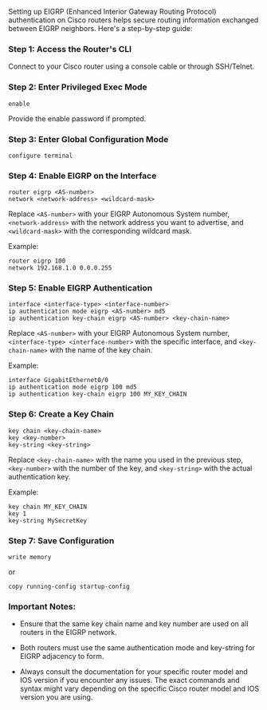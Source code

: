 Setting up EIGRP (Enhanced Interior Gateway Routing Protocol) authentication on Cisco routers helps secure routing information exchanged between EIGRP neighbors. Here's a step-by-step guide:

### Step 1: Access the Router's CLI

Connect to your Cisco router using a console cable or through SSH/Telnet.

### Step 2: Enter Privileged Exec Mode

```shell
enable
```

Provide the enable password if prompted.

### Step 3: Enter Global Configuration Mode

```shell
configure terminal
```

### Step 4: Enable EIGRP on the Interface

```shell
router eigrp <AS-number>
network <network-address> <wildcard-mask>
```

Replace `<AS-number>` with your EIGRP Autonomous System number, `<network-address>` with the network address you want to advertise, and `<wildcard-mask>` with the corresponding wildcard mask.

Example:

```shell
router eigrp 100
network 192.168.1.0 0.0.0.255
```

### Step 5: Enable EIGRP Authentication

```shell
interface <interface-type> <interface-number>
ip authentication mode eigrp <AS-number> md5
ip authentication key-chain eigrp <AS-number> <key-chain-name>
```

Replace `<AS-number>` with your EIGRP Autonomous System number, `<interface-type> <interface-number>` with the specific interface, and `<key-chain-name>` with the name of the key chain.

Example:

```shell
interface GigabitEthernet0/0
ip authentication mode eigrp 100 md5
ip authentication key-chain eigrp 100 MY_KEY_CHAIN
```

### Step 6: Create a Key Chain

```shell
key chain <key-chain-name>
key <key-number>
key-string <key-string>
```

Replace `<key-chain-name>` with the name you used in the previous step, `<key-number>` with the number of the key, and `<key-string>` with the actual authentication key.

Example:

```shell
key chain MY_KEY_CHAIN
key 1
key-string MySecretKey
```

### Step 7: Save Configuration

```shell
write memory
```

or

```shell
copy running-config startup-config
```

### Important Notes:

- Ensure that the same key chain name and key number are used on all routers in the EIGRP network.

- Both routers must use the same authentication mode and key-string for EIGRP adjacency to form.

- Always consult the documentation for your specific router model and IOS version if you encounter any issues. The exact commands and syntax might vary depending on the specific Cisco router model and IOS version you are using.
